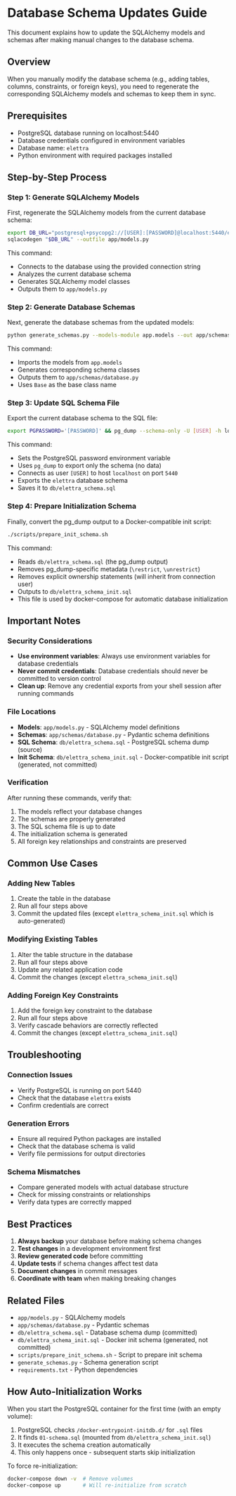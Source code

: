 # Database Schema Updates Guide

This document explains how to update the SQLAlchemy models and schemas after making manual changes to the database schema.

## Overview

When you manually modify the database schema (e.g., adding tables, columns, constraints, or foreign keys), you need to regenerate the corresponding SQLAlchemy models and schemas to keep them in sync.

## Prerequisites

- PostgreSQL database running on localhost:5440
- Database credentials configured in environment variables
- Database name: `elettra`
- Python environment with required packages installed

## Step-by-Step Process

### Step 1: Generate SQLAlchemy Models

First, regenerate the SQLAlchemy models from the current database schema:

```bash
export DB_URL="postgresql+psycopg2://[USER]:[PASSWORD]@localhost:5440/elettra"
sqlacodegen "$DB_URL" --outfile app/models.py
```

This command:
- Connects to the database using the provided connection string
- Analyzes the current database schema
- Generates SQLAlchemy model classes
- Outputs them to `app/models.py`

### Step 2: Generate Database Schemas

Next, generate the database schemas from the updated models:

```bash
python generate_schemas.py --models-module app.models --out app/schemas/database.py --base-class-name Base
```

This command:
- Imports the models from `app.models`
- Generates corresponding schema classes
- Outputs them to `app/schemas/database.py`
- Uses `Base` as the base class name

### Step 3: Update SQL Schema File

Export the current database schema to the SQL file:

```bash
export PGPASSWORD='[PASSWORD]' && pg_dump --schema-only -U [USER] -h localhost -p 5440 -d elettra -f db/elettra_schema.sql
```

This command:
- Sets the PostgreSQL password environment variable
- Uses `pg_dump` to export only the schema (no data)
- Connects as user `[USER]` to host `localhost` on port `5440`
- Exports the `elettra` database schema
- Saves it to `db/elettra_schema.sql`

### Step 4: Prepare Initialization Schema

Finally, convert the pg_dump output to a Docker-compatible init script:

```bash
./scripts/prepare_init_schema.sh
```

This command:
- Reads `db/elettra_schema.sql` (the pg_dump output)
- Removes pg_dump-specific metadata (`\restrict`, `\unrestrict`)
- Removes explicit ownership statements (will inherit from connection user)
- Outputs to `db/elettra_schema_init.sql`
- This file is used by docker-compose for automatic database initialization

## Important Notes

### Security Considerations
- **Use environment variables**: Always use environment variables for database credentials
- **Never commit credentials**: Database credentials should never be committed to version control
- **Clean up**: Remove any credential exports from your shell session after running commands

### File Locations
- **Models**: `app/models.py` - SQLAlchemy model definitions
- **Schemas**: `app/schemas/database.py` - Pydantic schema definitions
- **SQL Schema**: `db/elettra_schema.sql` - PostgreSQL schema dump (source)
- **Init Schema**: `db/elettra_schema_init.sql` - Docker-compatible init script (generated, not committed)

### Verification
After running these commands, verify that:
1. The models reflect your database changes
2. The schemas are properly generated
3. The SQL schema file is up to date
4. The initialization schema is generated
5. All foreign key relationships and constraints are preserved

## Common Use Cases

### Adding New Tables
1. Create the table in the database
2. Run all four steps above
3. Commit the updated files (except `elettra_schema_init.sql` which is auto-generated)

### Modifying Existing Tables
1. Alter the table structure in the database
2. Run all four steps above
3. Update any related application code
4. Commit the changes (except `elettra_schema_init.sql`)

### Adding Foreign Key Constraints
1. Add the foreign key constraint to the database
2. Run all four steps above
3. Verify cascade behaviors are correctly reflected
4. Commit the changes (except `elettra_schema_init.sql`)

## Troubleshooting

### Connection Issues
- Verify PostgreSQL is running on port 5440
- Check that the database `elettra` exists
- Confirm credentials are correct

### Generation Errors
- Ensure all required Python packages are installed
- Check that the database schema is valid
- Verify file permissions for output directories

### Schema Mismatches
- Compare generated models with actual database structure
- Check for missing constraints or relationships
- Verify data types are correctly mapped

## Best Practices

1. **Always backup** your database before making schema changes
2. **Test changes** in a development environment first
3. **Review generated code** before committing
4. **Update tests** if schema changes affect test data
5. **Document changes** in commit messages
6. **Coordinate with team** when making breaking changes

## Related Files

- `app/models.py` - SQLAlchemy models
- `app/schemas/database.py` - Pydantic schemas
- `db/elettra_schema.sql` - Database schema dump (committed)
- `db/elettra_schema_init.sql` - Docker init schema (generated, not committed)
- `scripts/prepare_init_schema.sh` - Script to prepare init schema
- `generate_schemas.py` - Schema generation script
- `requirements.txt` - Python dependencies

## How Auto-Initialization Works

When you start the PostgreSQL container for the first time (with an empty volume):

1. PostgreSQL checks `/docker-entrypoint-initdb.d/` for `.sql` files
2. It finds `01-schema.sql` (mounted from `db/elettra_schema_init.sql`)
3. It executes the schema creation automatically
4. This only happens once - subsequent starts skip initialization

To force re-initialization:
```bash
docker-compose down -v  # Remove volumes
docker-compose up       # Will re-initialize from scratch
```
